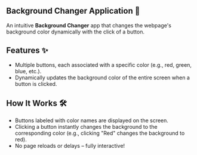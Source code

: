 
## Background Changer Application 🌈

An intuitive **Background Changer** app that changes the webpage's background color dynamically with the click of a button.

## Features ✨

- Multiple buttons, each associated with a specific color (e.g., red, green, blue, etc.).
- Dynamically updates the background color of the entire screen when a button is clicked.

## How It Works 🛠️

- Buttons labeled with color names are displayed on the screen.
- Clicking a button instantly changes the background to the corresponding color (e.g., clicking "Red" changes the background to red).
- No page reloads or delays – fully interactive!



